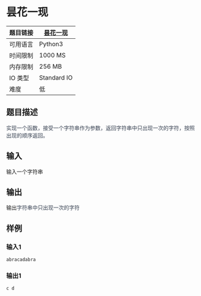 # 昙花一现

| 题目链接 | [昙花一现](http://xmuoj.com/problem/P014) |
| --- | --- |
| 可用语言 | Python3 |
| 时间限制 | 1000 MS |
| 内存限制 | 256 MB |
| IO 类型 | Standard IO |
| 难度 | 低 |

## 题目描述

<p><span style="color: rgb(55, 65, 81);">实现一个函数</span><span style="color: rgb(55, 65, 81);">，接受一个字符串作为参数，返回字符串中只出现一次的字符，按照出现的顺序返回。</span><br /></p>

## 输入

<p>输入一个字符串</p>

## 输出

<p>输出<span style="color: rgb(55, 65, 81);">字符串中只出现一次的字符</span></p>

## 样例

### 输入1

```
abracadabra
```

### 输出1

```
c d
```

